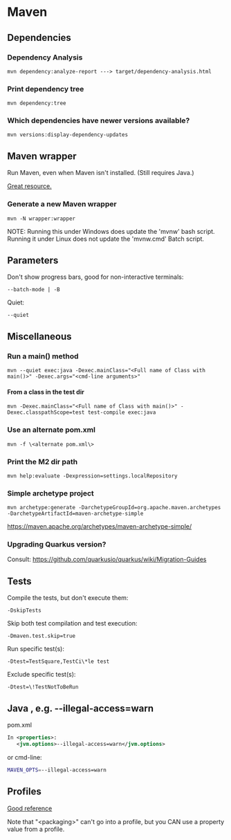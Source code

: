 # Maven

## Dependencies

### Dependency Analysis
```
mvn dependency:analyze-report ---> target/dependency-analysis.html
```

### Print dependency tree
```
mvn dependency:tree
```

### Which dependencies have newer versions available?
```
mvn versions:display-dependency-updates
```

## Maven wrapper

Run Maven, even when Maven isn't installed.  (Still requires Java.)

[Great resource.](https://www.baeldung.com/maven-wrapper)

### Generate a new Maven wrapper
```
mvn -N wrapper:wrapper
```

NOTE: Running this under Windows does update the 'mvnw' bash script.  Running it under Linux does not update the 'mvnw.cmd' Batch script.

## Parameters

Don't show progress bars, good for non-interactive terminals:
```
--batch-mode | -B
```

Quiet:
```
--quiet
```
   
## Miscellaneous

### Run a main() method
```
mvn --quiet exec:java -Dexec.mainClass="<Full name of Class with main()>" -Dexec.args="<cmd-line arguments>"
```

#### From a class in the test dir
```
mvn -Dexec.mainClass="<Full name of Class with main()>" -Dexec.classpathScope=test test-compile exec:java
```

### Use an alternate pom.xml
```   
mvn -f \<alternate pom.xml\>
```

### Print the M2 dir path
```
mvn help:evaluate -Dexpression=settings.localRepository
```

### Simple archetype project
```
mvn archetype:generate -DarchetypeGroupId=org.apache.maven.archetypes -DarchetypeArtifactId=maven-archetype-simple
```
https://maven.apache.org/archetypes/maven-archetype-simple/

### Upgrading Quarkus version?

Consult: https://github.com/quarkusio/quarkus/wiki/Migration-Guides

## Tests
Compile the tests, but don't execute them:
```
-DskipTests
```

Skip both test compilation and test execution:
```
-Dmaven.test.skip=true
```

Run specific test(s):
```
-Dtest=TestSquare,TestCi\*le test
```

Exclude specific test(s):
```
-Dtest=\!TestNotToBeRun
```

## Java , e.g. --illegal-access=warn
pom.xml
```xml
In <properties>:
   <jvm.options>--illegal-access=warn</jvm.options>
```
or cmd-line:
```bash
MAVEN_OPTS=--illegal-access=warn
```

## Profiles

[Good reference](https://mkyong.com/maven/maven-profiles-example/)

Note that "\<packaging>" can't go into a profile, but you CAN use a property value from a profile.


